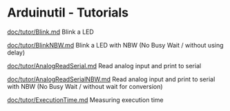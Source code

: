# Arduinutil - Tutorials

[doc/tutor/Blink.md](./tutor/Blink.md)
Blink a LED

[doc/tutor/BlinkNBW.md](./tutor/BlinkNBW.md)
Blink a LED with NBW (No Busy Wait / without using delay)

[doc/tutor/AnalogReadSerial.md](./tutor/AnalogReadSerial.md)
Read analog input and print to serial

[doc/tutor/AnalogReadSerialNBW.md](./tutor/AnalogReadSerialNBW.md)
Read analog input and print to serial with NBW (No Busy Wait / without wait for
conversion)

[doc/tutor/ExecutionTime.md](./tutor/ExecutionTime.md)
Measuring execution time
